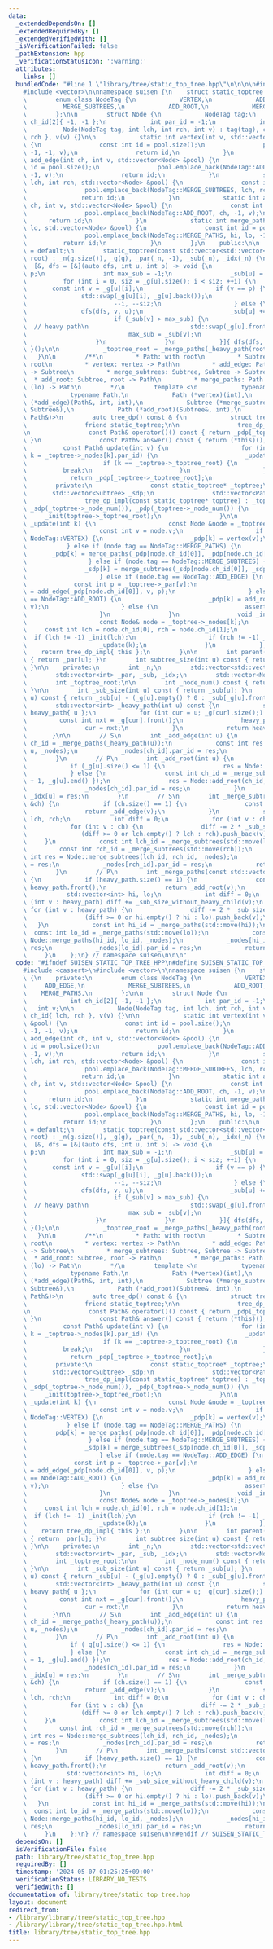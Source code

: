 ```yaml
---
data:
  _extendedDependsOn: []
  _extendedRequiredBy: []
  _extendedVerifiedWith: []
  _isVerificationFailed: false
  _pathExtension: hpp
  _verificationStatusIcon: ':warning:'
  attributes:
    links: []
  bundledCode: "#line 1 \"library/tree/static_top_tree.hpp\"\n\n\n\n#include <cassert>\n\
    #include <vector>\n\nnamespace suisen {\n    struct static_toptree {\n    private:\n\
    \        enum class NodeTag {\n            VERTEX,\n            ADD_EDGE,\n  \
    \          MERGE_SUBTREES,\n            ADD_ROOT,\n            MERGE_PATHS,\n\
    \        };\n\n        struct Node {\n            NodeTag tag;\n            int\
    \ ch_id[2]{ -1, -1 };\n            int par_id = -1;\n            int v;\n\n  \
    \          Node(NodeTag tag, int lch, int rch, int v) : tag(tag), ch_id{ lch,\
    \ rch }, v(v) {}\n\n            static int vertex(int v, std::vector<Node> &pool)\
    \ {\n                const int id = pool.size();\n                pool.emplace_back(NodeTag::VERTEX,\
    \ -1, -1, v);\n                return id;\n            }\n            static int\
    \ add_edge(int ch, int v, std::vector<Node> &pool) {\n                const int\
    \ id = pool.size();\n                pool.emplace_back(NodeTag::ADD_EDGE, ch,\
    \ -1, v);\n                return id;\n            }\n            static int merge_subtrees(int\
    \ lch, int rch, std::vector<Node> &pool) {\n                const int id = pool.size();\n\
    \                pool.emplace_back(NodeTag::MERGE_SUBTREES, lch, rch, -1);\n \
    \               return id;\n            }\n            static int add_root(int\
    \ ch, int v, std::vector<Node> &pool) {\n                const int id = pool.size();\n\
    \                pool.emplace_back(NodeTag::ADD_ROOT, ch, -1, v);\n          \
    \      return id;\n            }\n            static int merge_paths(int hi, int\
    \ lo, std::vector<Node> &pool) {\n                const int id = pool.size();\n\
    \                pool.emplace_back(NodeTag::MERGE_PATHS, hi, lo, -1);\n      \
    \          return id;\n            }\n        };\n    public:\n\n        static_toptree()\
    \ = default;\n        static_toptree(const std::vector<std::vector<int>> &g, int\
    \ root) : _n(g.size()), _g(g), _par(_n, -1), _sub(_n), _idx(_n) {\n          \
    \  [&, dfs = [&](auto dfs, int u, int p) -> void {\n                _par[u] =\
    \ p;\n                int max_sub = -1;\n                _sub[u] = 1;\n      \
    \          for (int i = 0, siz = _g[u].size(); i < siz; ++i) {\n             \
    \       const int v = _g[u][i];\n                    if (v == p) {\n         \
    \               std::swap(_g[u][i], _g[u].back());\n                        _g[u].pop_back();\n\
    \                        --i, --siz;\n                    } else {\n         \
    \               dfs(dfs, v, u);\n                        _sub[u] += _sub[v];\n\
    \                        if (_sub[v] > max_sub) {\n                          \
    \  // heavy path\n                            std::swap(_g[u].front(), _g[u][i]);\n\
    \                            max_sub = _sub[v];\n                        }\n \
    \                   }\n                }\n            }]{ dfs(dfs, root, -1);\
    \ }();\n\n            _toptree_root = _merge_paths(_heavy_path(root));\n     \
    \   }\n\n        /**\n         * Path: with root\n         * Subtree: without\
    \ root\n         * vertex: vertex -> Path\n         * add_edge: Path, root, par[root]\
    \ -> Subtree\n         * merge_subtrees: Subtree, Subtree -> Subtree\n       \
    \  * add_root: Subtree, root -> Path\n         * merge_paths: Path (hi), Path\
    \ (lo) -> Path\n        */\n        template <\n            typename Subtree,\n\
    \            typename Path,\n            Path (*vertex)(int),\n            Subtree\
    \ (*add_edge)(Path&, int, int),\n            Subtree (*merge_subtrees)(Subtree&,\
    \ Subtree&),\n            Path (*add_root)(Subtree&, int),\n            Path (*merge_paths)(Path&,\
    \ Path&)>\n        auto tree_dp() const & {\n            struct tree_dp_impl {\n\
    \                friend static_toptree;\n\n                tree_dp_impl() = delete;\n\
    \n                const Path& operator()() const { return _pdp[_toptree->_toptree_root];\
    \ }\n                const Path& answer() const { return (*this)(); }\n      \
    \          const Path& update(int v) {\n                    for (int k = _toptree->_idx[v];;\
    \ k = _toptree->_nodes[k].par_id) {\n                        _update(k);\n   \
    \                     if (k == _toptree->_toptree_root) {\n                  \
    \          break;\n                        }\n                    }\n        \
    \            return _pdp[_toptree->_toptree_root];\n                }\n\n    \
    \        private:\n                const static_toptree* _toptree;\n         \
    \       std::vector<Subtree> _sdp;\n                std::vector<Path> _pdp;\n\n\
    \                tree_dp_impl(const static_toptree* toptree) : _toptree(toptree),\
    \ _sdp(_toptree->_node_num()), _pdp(_toptree->_node_num()) {\n               \
    \     _init(toptree->_toptree_root);\n                }\n\n                void\
    \ _update(int k) {\n                    const Node &node = _toptree->_nodes[k];\n\
    \                    const int v = node.v;\n                    if (node.tag ==\
    \ NodeTag::VERTEX) {\n                        _pdp[k] = vertex(v);\n         \
    \           } else if (node.tag == NodeTag::MERGE_PATHS) {\n                 \
    \       _pdp[k] = merge_paths(_pdp[node.ch_id[0]], _pdp[node.ch_id[1]]);\n   \
    \                 } else if (node.tag == NodeTag::MERGE_SUBTREES) {\n        \
    \                _sdp[k] = merge_subtrees(_sdp[node.ch_id[0]], _sdp[node.ch_id[1]]);\n\
    \                    } else if (node.tag == NodeTag::ADD_EDGE) {\n           \
    \             const int p = _toptree->_par[v];\n                        _sdp[k]\
    \ = add_edge(_pdp[node.ch_id[0]], v, p);\n                    } else if (node.tag\
    \ == NodeTag::ADD_ROOT) {\n                        _pdp[k] = add_root(_sdp[node.ch_id[0]],\
    \ v);\n                    } else {\n                        assert(false);\n\
    \                    }\n                }\n                void _init(int k) {\n\
    \                    const Node& node = _toptree->_nodes[k];\n               \
    \     const int lch = node.ch_id[0], rch = node.ch_id[1];\n                  \
    \  if (lch != -1) _init(lch);\n                    if (rch != -1) _init(rch);\n\
    \                    _update(k);\n                }\n            };\n        \
    \    return tree_dp_impl{ this };\n        }\n\n        int parent(int u) const\
    \ { return _par[u]; }\n        int subtree_size(int u) const { return _sub[u];\
    \ }\n\n    private:\n        int _n;\n        std::vector<std::vector<int>> _g;\n\
    \        std::vector<int> _par, _sub, _idx;\n        std::vector<Node> _nodes;\n\
    \        int _toptree_root;\n\n        int _node_num() const { return _nodes.size();\
    \ }\n\n        int _sub_size(int u) const { return _sub[u]; }\n        int _sub_size_without_heavy_child(int\
    \ u) const { return _sub[u] - (_g[u].empty() ? 0 : _sub[_g[u].front()]); }\n\n\
    \        std::vector<int> _heavy_path(int u) const {\n            std::vector<int>\
    \ heavy_path{ u };\n            for (int cur = u; _g[cur].size();) {\n       \
    \         const int nxt = _g[cur].front();\n                heavy_path.push_back(nxt);\n\
    \                cur = nxt;\n            }\n            return heavy_path;\n \
    \       }\n\n        // S\n        int _add_edge(int u) {\n            const int\
    \ ch_id = _merge_paths(_heavy_path(u));\n            const int res = Node::add_edge(ch_id,\
    \ u, _nodes);\n            _nodes[ch_id].par_id = res;\n            return res;\n\
    \        }\n        // P\n        int _add_root(int u) {\n            int res;\n\
    \            if (_g[u].size() <= 1) {\n                res = Node::vertex(u, _nodes);\n\
    \            } else {\n                const int ch_id = _merge_subtrees({ _g[u].begin()\
    \ + 1, _g[u].end() });\n                res = Node::add_root(ch_id, u, _nodes);\n\
    \                _nodes[ch_id].par_id = res;\n            }\n            return\
    \ _idx[u] = res;\n        }\n        // S\n        int _merge_subtrees(const std::vector<int>\
    \ &ch) {\n            if (ch.size() == 1) {\n                const int v = ch.front();\n\
    \                return _add_edge(v);\n            }\n            std::vector<int>\
    \ lch, rch;\n            int diff = 0;\n            for (int v : ch) diff += _sub_size(v);\n\
    \            for (int v : ch) {\n                diff -= 2 * _sub_size(v);\n \
    \               (diff >= 0 or lch.empty() ? lch : rch).push_back(v);\n       \
    \     }\n            const int lch_id = _merge_subtrees(std::move(lch));\n   \
    \         const int rch_id = _merge_subtrees(std::move(rch));\n            const\
    \ int res = Node::merge_subtrees(lch_id, rch_id, _nodes);\n            _nodes[lch_id].par_id\
    \ = res;\n            _nodes[rch_id].par_id = res;\n            return res;\n\
    \        }\n        // P\n        int _merge_paths(const std::vector<int> &heavy_path)\
    \ {\n            if (heavy_path.size() == 1) {\n                const int v =\
    \ heavy_path.front();\n                return _add_root(v);\n            }\n \
    \           std::vector<int> hi, lo;\n            int diff = 0;\n            for\
    \ (int v : heavy_path) diff += _sub_size_without_heavy_child(v);\n           \
    \ for (int v : heavy_path) {\n                diff -= 2 * _sub_size_without_heavy_child(v);\n\
    \                (diff >= 0 or hi.empty() ? hi : lo).push_back(v);\n         \
    \   }\n            const int hi_id = _merge_paths(std::move(hi));\n          \
    \  const int lo_id = _merge_paths(std::move(lo));\n            const int res =\
    \ Node::merge_paths(hi_id, lo_id, _nodes);\n            _nodes[hi_id].par_id =\
    \ res;\n            _nodes[lo_id].par_id = res;\n            return res;\n   \
    \     }\n    };\n} // namespace suisen\n\n\n"
  code: "#ifndef SUISEN_STATIC_TOP_TREE_HPP\n#define SUISEN_STATIC_TOP_TREE_HPP\n\n\
    #include <cassert>\n#include <vector>\n\nnamespace suisen {\n    struct static_toptree\
    \ {\n    private:\n        enum class NodeTag {\n            VERTEX,\n       \
    \     ADD_EDGE,\n            MERGE_SUBTREES,\n            ADD_ROOT,\n        \
    \    MERGE_PATHS,\n        };\n\n        struct Node {\n            NodeTag tag;\n\
    \            int ch_id[2]{ -1, -1 };\n            int par_id = -1;\n         \
    \   int v;\n\n            Node(NodeTag tag, int lch, int rch, int v) : tag(tag),\
    \ ch_id{ lch, rch }, v(v) {}\n\n            static int vertex(int v, std::vector<Node>\
    \ &pool) {\n                const int id = pool.size();\n                pool.emplace_back(NodeTag::VERTEX,\
    \ -1, -1, v);\n                return id;\n            }\n            static int\
    \ add_edge(int ch, int v, std::vector<Node> &pool) {\n                const int\
    \ id = pool.size();\n                pool.emplace_back(NodeTag::ADD_EDGE, ch,\
    \ -1, v);\n                return id;\n            }\n            static int merge_subtrees(int\
    \ lch, int rch, std::vector<Node> &pool) {\n                const int id = pool.size();\n\
    \                pool.emplace_back(NodeTag::MERGE_SUBTREES, lch, rch, -1);\n \
    \               return id;\n            }\n            static int add_root(int\
    \ ch, int v, std::vector<Node> &pool) {\n                const int id = pool.size();\n\
    \                pool.emplace_back(NodeTag::ADD_ROOT, ch, -1, v);\n          \
    \      return id;\n            }\n            static int merge_paths(int hi, int\
    \ lo, std::vector<Node> &pool) {\n                const int id = pool.size();\n\
    \                pool.emplace_back(NodeTag::MERGE_PATHS, hi, lo, -1);\n      \
    \          return id;\n            }\n        };\n    public:\n\n        static_toptree()\
    \ = default;\n        static_toptree(const std::vector<std::vector<int>> &g, int\
    \ root) : _n(g.size()), _g(g), _par(_n, -1), _sub(_n), _idx(_n) {\n          \
    \  [&, dfs = [&](auto dfs, int u, int p) -> void {\n                _par[u] =\
    \ p;\n                int max_sub = -1;\n                _sub[u] = 1;\n      \
    \          for (int i = 0, siz = _g[u].size(); i < siz; ++i) {\n             \
    \       const int v = _g[u][i];\n                    if (v == p) {\n         \
    \               std::swap(_g[u][i], _g[u].back());\n                        _g[u].pop_back();\n\
    \                        --i, --siz;\n                    } else {\n         \
    \               dfs(dfs, v, u);\n                        _sub[u] += _sub[v];\n\
    \                        if (_sub[v] > max_sub) {\n                          \
    \  // heavy path\n                            std::swap(_g[u].front(), _g[u][i]);\n\
    \                            max_sub = _sub[v];\n                        }\n \
    \                   }\n                }\n            }]{ dfs(dfs, root, -1);\
    \ }();\n\n            _toptree_root = _merge_paths(_heavy_path(root));\n     \
    \   }\n\n        /**\n         * Path: with root\n         * Subtree: without\
    \ root\n         * vertex: vertex -> Path\n         * add_edge: Path, root, par[root]\
    \ -> Subtree\n         * merge_subtrees: Subtree, Subtree -> Subtree\n       \
    \  * add_root: Subtree, root -> Path\n         * merge_paths: Path (hi), Path\
    \ (lo) -> Path\n        */\n        template <\n            typename Subtree,\n\
    \            typename Path,\n            Path (*vertex)(int),\n            Subtree\
    \ (*add_edge)(Path&, int, int),\n            Subtree (*merge_subtrees)(Subtree&,\
    \ Subtree&),\n            Path (*add_root)(Subtree&, int),\n            Path (*merge_paths)(Path&,\
    \ Path&)>\n        auto tree_dp() const & {\n            struct tree_dp_impl {\n\
    \                friend static_toptree;\n\n                tree_dp_impl() = delete;\n\
    \n                const Path& operator()() const { return _pdp[_toptree->_toptree_root];\
    \ }\n                const Path& answer() const { return (*this)(); }\n      \
    \          const Path& update(int v) {\n                    for (int k = _toptree->_idx[v];;\
    \ k = _toptree->_nodes[k].par_id) {\n                        _update(k);\n   \
    \                     if (k == _toptree->_toptree_root) {\n                  \
    \          break;\n                        }\n                    }\n        \
    \            return _pdp[_toptree->_toptree_root];\n                }\n\n    \
    \        private:\n                const static_toptree* _toptree;\n         \
    \       std::vector<Subtree> _sdp;\n                std::vector<Path> _pdp;\n\n\
    \                tree_dp_impl(const static_toptree* toptree) : _toptree(toptree),\
    \ _sdp(_toptree->_node_num()), _pdp(_toptree->_node_num()) {\n               \
    \     _init(toptree->_toptree_root);\n                }\n\n                void\
    \ _update(int k) {\n                    const Node &node = _toptree->_nodes[k];\n\
    \                    const int v = node.v;\n                    if (node.tag ==\
    \ NodeTag::VERTEX) {\n                        _pdp[k] = vertex(v);\n         \
    \           } else if (node.tag == NodeTag::MERGE_PATHS) {\n                 \
    \       _pdp[k] = merge_paths(_pdp[node.ch_id[0]], _pdp[node.ch_id[1]]);\n   \
    \                 } else if (node.tag == NodeTag::MERGE_SUBTREES) {\n        \
    \                _sdp[k] = merge_subtrees(_sdp[node.ch_id[0]], _sdp[node.ch_id[1]]);\n\
    \                    } else if (node.tag == NodeTag::ADD_EDGE) {\n           \
    \             const int p = _toptree->_par[v];\n                        _sdp[k]\
    \ = add_edge(_pdp[node.ch_id[0]], v, p);\n                    } else if (node.tag\
    \ == NodeTag::ADD_ROOT) {\n                        _pdp[k] = add_root(_sdp[node.ch_id[0]],\
    \ v);\n                    } else {\n                        assert(false);\n\
    \                    }\n                }\n                void _init(int k) {\n\
    \                    const Node& node = _toptree->_nodes[k];\n               \
    \     const int lch = node.ch_id[0], rch = node.ch_id[1];\n                  \
    \  if (lch != -1) _init(lch);\n                    if (rch != -1) _init(rch);\n\
    \                    _update(k);\n                }\n            };\n        \
    \    return tree_dp_impl{ this };\n        }\n\n        int parent(int u) const\
    \ { return _par[u]; }\n        int subtree_size(int u) const { return _sub[u];\
    \ }\n\n    private:\n        int _n;\n        std::vector<std::vector<int>> _g;\n\
    \        std::vector<int> _par, _sub, _idx;\n        std::vector<Node> _nodes;\n\
    \        int _toptree_root;\n\n        int _node_num() const { return _nodes.size();\
    \ }\n\n        int _sub_size(int u) const { return _sub[u]; }\n        int _sub_size_without_heavy_child(int\
    \ u) const { return _sub[u] - (_g[u].empty() ? 0 : _sub[_g[u].front()]); }\n\n\
    \        std::vector<int> _heavy_path(int u) const {\n            std::vector<int>\
    \ heavy_path{ u };\n            for (int cur = u; _g[cur].size();) {\n       \
    \         const int nxt = _g[cur].front();\n                heavy_path.push_back(nxt);\n\
    \                cur = nxt;\n            }\n            return heavy_path;\n \
    \       }\n\n        // S\n        int _add_edge(int u) {\n            const int\
    \ ch_id = _merge_paths(_heavy_path(u));\n            const int res = Node::add_edge(ch_id,\
    \ u, _nodes);\n            _nodes[ch_id].par_id = res;\n            return res;\n\
    \        }\n        // P\n        int _add_root(int u) {\n            int res;\n\
    \            if (_g[u].size() <= 1) {\n                res = Node::vertex(u, _nodes);\n\
    \            } else {\n                const int ch_id = _merge_subtrees({ _g[u].begin()\
    \ + 1, _g[u].end() });\n                res = Node::add_root(ch_id, u, _nodes);\n\
    \                _nodes[ch_id].par_id = res;\n            }\n            return\
    \ _idx[u] = res;\n        }\n        // S\n        int _merge_subtrees(const std::vector<int>\
    \ &ch) {\n            if (ch.size() == 1) {\n                const int v = ch.front();\n\
    \                return _add_edge(v);\n            }\n            std::vector<int>\
    \ lch, rch;\n            int diff = 0;\n            for (int v : ch) diff += _sub_size(v);\n\
    \            for (int v : ch) {\n                diff -= 2 * _sub_size(v);\n \
    \               (diff >= 0 or lch.empty() ? lch : rch).push_back(v);\n       \
    \     }\n            const int lch_id = _merge_subtrees(std::move(lch));\n   \
    \         const int rch_id = _merge_subtrees(std::move(rch));\n            const\
    \ int res = Node::merge_subtrees(lch_id, rch_id, _nodes);\n            _nodes[lch_id].par_id\
    \ = res;\n            _nodes[rch_id].par_id = res;\n            return res;\n\
    \        }\n        // P\n        int _merge_paths(const std::vector<int> &heavy_path)\
    \ {\n            if (heavy_path.size() == 1) {\n                const int v =\
    \ heavy_path.front();\n                return _add_root(v);\n            }\n \
    \           std::vector<int> hi, lo;\n            int diff = 0;\n            for\
    \ (int v : heavy_path) diff += _sub_size_without_heavy_child(v);\n           \
    \ for (int v : heavy_path) {\n                diff -= 2 * _sub_size_without_heavy_child(v);\n\
    \                (diff >= 0 or hi.empty() ? hi : lo).push_back(v);\n         \
    \   }\n            const int hi_id = _merge_paths(std::move(hi));\n          \
    \  const int lo_id = _merge_paths(std::move(lo));\n            const int res =\
    \ Node::merge_paths(hi_id, lo_id, _nodes);\n            _nodes[hi_id].par_id =\
    \ res;\n            _nodes[lo_id].par_id = res;\n            return res;\n   \
    \     }\n    };\n} // namespace suisen\n\n#endif // SUISEN_STATIC_TOP_TREE_HPP\n"
  dependsOn: []
  isVerificationFile: false
  path: library/tree/static_top_tree.hpp
  requiredBy: []
  timestamp: '2024-05-07 01:25:25+09:00'
  verificationStatus: LIBRARY_NO_TESTS
  verifiedWith: []
documentation_of: library/tree/static_top_tree.hpp
layout: document
redirect_from:
- /library/library/tree/static_top_tree.hpp
- /library/library/tree/static_top_tree.hpp.html
title: library/tree/static_top_tree.hpp
---
```

